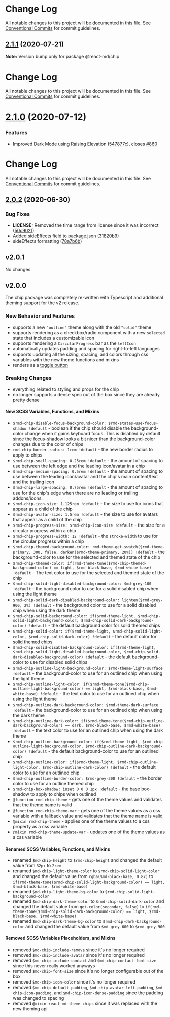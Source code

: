 # Change Log

All notable changes to this project will be documented in this file. See
[Conventional Commits](https://conventionalcommits.org) for commit guidelines.

## [2.1.1](https://github.com/mlaursen/react-md/compare/v2.1.0...v2.1.1) (2020-07-21)

**Note:** Version bump only for package @react-md/chip

# Change Log

All notable changes to this project will be documented in this file. See
[Conventional Commits](https://conventionalcommits.org) for commit guidelines.

# [2.1.0](https://github.com/mlaursen/react-md/compare/v2.0.4...v2.1.0) (2020-07-12)

### Features

- Improved Dark Mode using Raising Elevation
  ([547877c](https://github.com/mlaursen/react-md/commit/547877c51217a544fdaad9c77e2469a45f30336e)),
  closes [#860](https://github.com/mlaursen/react-md/issues/860)

# Change Log

All notable changes to this project will be documented in this file. See
[Conventional Commits](https://conventionalcommits.org) for commit guidelines.

## [2.0.2](https://github.com/mlaursen/react-md/compare/v2.0.1...v2.0.2) (2020-06-30)

### Bug Fixes

- **LICENSE:** Removed the time range from license since it was incorrect
  ([50c9021](https://github.com/mlaursen/react-md/commit/50c9021cedc0d642758b9fd541bb6c93d2fe1786))
- Added sideEffects field to package.json
  ([31820b9](https://github.com/mlaursen/react-md/commit/31820b9b43705e5849664500a17b6849eb6dc2a9))
- sideEffects formatting
  ([78a7b6b](https://github.com/mlaursen/react-md/commit/78a7b6b0e40c7daefb749835670705f21bd21720))

## v2.0.1

No changes.

## v2.0.0

The chip package was completely re-written with Typescript and additional
theming support for the v2 release.

### New Behavior and Features

- supports a new `"outline"` theme along with the old `"solid"` theme
- supports rendering as a checkbox/radio component with a new `selected` state
  that includes a customizable icon
- supports rendering a `CircularProgress` bar as the `leftIcon`
- automatically updates padding and spacing for right-to-left languages
- supports updating all the sizing, spacing, and colors through css variables
  with the new theme functions and mixins
- renders as a [toggle button](https://www.w3.org/TR/wai-aria-practices/#button)

### Breaking Changes

- everything related to styling and props for the chip
- no longer supports a dense spec out of the box since they are already pretty
  dense

#### New SCSS Variables, Functions, and Mixins

- `$rmd-chip-disable-focus-background-color: $rmd-states-use-focus-shadow !default` -
  boolean if the chip should disable the background-color change when it gains
  keyboard focus. This is disabled by default since the focus-shadow looks a bit
  nicer than the background-color changes due to the color of chips
- `rmd-chip-border-radius: 1rem !default` - the new border radius to apply to
  chips
- `$rmd-chip-small-spacing: 0.25rem !default` - the amount of spacing to use
  between the left edge and the leading icon/avatar in a chip
- `$rmd-chip-medium-spacing: 0.5rem !default` - the amount of spacing to use
  between the leading icon/avatar and the chip's main content/text and the
  trailing icon
- `$rmd-chip-large-spacing: 0.75rem !default` - the amount of spacing to use for
  the chip's edge when there are no leading or trailing addons/icons.
- `$rmd-chip-icon-size: 1.125rem !default` - the size to use for icons that
  appear as a child of the chip
- `$rmd-chip-avatar-size: 1.5rem !default` - the size to use for avatars that
  appear as a child of the chip
- `$rmd-chip-progress-size: $rmd-chip-icon-size !default` - the size for a
  circular progress within a chip
- `$rmd-chip-progress-width: 12 !default` - the `stroke-width` to use for the
  circular progress within a chip
- `$rmd-chip-themed-background-color: rmd-theme-get-swatch($rmd-theme-primary, 300, false, darken($rmd-theme-primary, 20%)) !default` -
  the background-color to use for the selected and themed state of the chip
- `$rmd-chip-themed-color: if(rmd-theme-tone($rmd-chip-themed-background-color) == light, $rmd-black-base, $rmd-white-base) !default` -
  The text color to use for the selected and themed state of the chip
- `$rmd-chip-solid-light-disabled-background-color: $md-grey-100 !default` - the
  background color to use for a solid disabled chip when using the light theme
- `$rmd-chip-solid-dark-disabled-background-color: lighten($rmd-grey-900, 2%) !default` -
  the background color to use for a solid disabled chip when using the dark
  theme
- `$rmd-chip-solid-background-color: if($rmd-theme-light, $rmd-chip-solid-light-background-color, $rmd-chip-solid-dark-background-color) !default` -
  the default background color for solid themed chips
- `$rmd-chip-solid-color: if($rmd-theme-light, $rmd-chip-solid-light-color, $rmd-chip-solid-dark-color) !default` -
  the default color for solid themed chips
- `$rmd-chip-solid-disabled-background-color: if($rmd-theme-light, $rmd-chip-solid-light-disabled-background-color, $rmd-chip-solid-dark-disabled-background-color) !default` -
  the default background-color to use for disabled solid chips
- `$rmd-chip-outline-light-background-color: $rmd-theme-light-surface !default` -
  the background-color to use for an outlined chip when using the light theme
- `$rmd-chip-outline-light-color: if($rmd-theme-tone($rmd-chip-outline-light-background-color) == light, $rmd-black-base, $rmd-white-base) !default` -
  the text color to use for an outlined chip when using the light theme
- `$rmd-chip-outline-dark-background-color: $rmd-theme-dark-surface !default` -
  the background-color to use for an outlined chip when using the dark theme
- `$rmd-chip-outline-dark-color: if($rmd-theme-tone($rmd-chip-outline-dark-background-color) == dark, $rmd-black-base, $rmd-white-base) !default` -
  the text color to use for an outlined chip when using the dark theme
- `$rmd-chip-outline-background-color: if($rmd-theme-light, $rmd-chip-outline-light-background-color, $rmd-chip-outline-dark-background-color) !default` -
  the default background-color to use for an outlined chip
- `$rmd-chip-outline-color: if($rmd-theme-light, $rmd-chip-outline-light-color, $rmd-chip-outline-dark-color) !default` -
  the default color to use for an outlined chip
- `$rmd-chip-outline-border-color: $rmd-grey-300 !default` - the border color to
  use for an outline themed chip
- `$rmd-chip-box-shadow: inset 0 0 0 1px !default` - the base box-shadow to
  apply to chips when outlined
- `@function rmd-chip-theme` - gets one of the theme values and validates that
  the theme name is valid
- `@function rmd-chip-theme-var` - gets one of the theme values as a css
  variable with a fallback value and validates that the theme name is valid
- `@mixin rmd-chip-theme` - applies one of the theme values to a css property as
  a css variable
- `@mixin rmd-chip-theme-update-var` - updates one of the theme values as a css
  variable

#### Renamed SCSS Variables, Functions, and Mixins

- renamed `$md-chip-height` to `$rmd-chip-height` and changed the default value
  from `32px` to `2rem`
- renamed `$md-chip-light-theme-color` to `$rmd-chip-solid-light-color` and
  changed the default value from `rgba($md-black-base, 0.87)` to
  `if(rmd-theme-tone($rmd-chip-solid-light-background-color) == light, $rmd-black-base, $rmd-white-base)`
- renamed `$md-chip-light-theme-bg-color` to
  `$rmd-chip-solid-light-background-color`
- renamed `$md-chip-dark-theme-color` to `$rmd-chip-solid-dark-color` and
  changed the default value from `get-color(secondar, false)` to
  `if(rmd-theme-tone($rmd-chip-solid-dark-background-color) == light, $rmd-black-base, $rmd-white-base)`
- renamed `$md-chip-dark-theme-bg-color` to `$rmd-chip-dark-background-color`
  and changed the default value from `$md-grey-600` to `$rmd-grey-900`

#### Removed SCSS Variables Placeholders, and Mixins

- removed `$md-chip-include-remove` since it's no longer required
- removed `$md-chip-include-avatar` since it's no longer required
- removed `$md-chip-include-contact` and `$md-chip-contact-font-size` since this
  never really worked anyways
- removed `$md-chip-font-size` since it's no longer configurable out of the box
- removed `$md-chip-icon-color` since it's no longer required
- removed `$md-chip-default-padding`, `$md-chip-avatar-left-padding`,
  `$md-chip-icon-padding`, and `$md-chip-icon-dense-padding` since the padding
  was changed to spacing
- removed `@mixin react-md-theme-chips` since it was replaced with the new
  theming api
